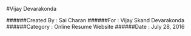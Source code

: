 #Vijay Devarakonda

######Created By : Sai Charan
######For        : Vijay Skand Devarakonda
######Category   : Online Resume Website
######Date       : July 28, 2016
